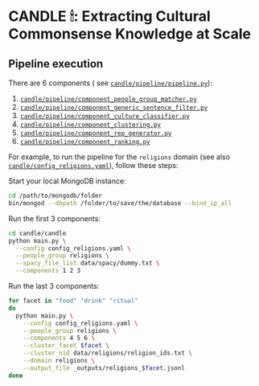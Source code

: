 # CANDLE 🕯: Extracting Cultural Commonsense Knowledge at Scale

## Pipeline execution

There are 6 components (
see [`candle/pipeline/pipeline.py`](candle/pipeline/pipeline.py)):

1. [`candle/pipeline/component_people_group_matcher.py`](candle/pipeline/component_people_group_matcher.py)
2. [`candle/pipeline/component_generic_sentence_filter.py`](candle/pipeline/component_generic_sentence_filter.py)
3. [`candle/pipeline/component_culture_classifier.py`](candle/pipeline/component_culture_classifier.py)
4. [`candle/pipeline/component_clustering.py`](candle/pipeline/component_clustering.py)
5. [`candle/pipeline/component_rep_generator.py`](candle/pipeline/component_rep_generator.py)
6. [`candle/pipeline/component_ranking.py`](candle/pipeline/component_ranking.py)

For example, to run the pipeline for the `religions` domain (see also
[`candle/config_religions.yaml`](candle/config_religions.yaml)), follow these
steps:

Start your local MongoDB instance:

```bash
cd /path/to/mongodb/folder
bin/mongod --dbpath /folder/to/save/the/database --bind_ip_all
```

Run the first 3 components:

```bash
cd candle/candle
python main.py \
  --config config_religions.yaml \
  --people_group religions \
  --spacy_file_list data/spacy/dummy.txt \
  --components 1 2 3
```

Run the last 3 components:

```bash
for facet in "food" "drink" "ritual"
do
  python main.py \
    --config config_religions.yaml \
    --people_group religions \
    --components 4 5 6 \
    --cluster_facet $facet \
    --cluster_nid data/religions/religion_ids.txt \
    --domain religions \
    --output_file _outputs/religions_$facet.jsonl
done
```